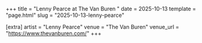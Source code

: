 +++
title = "Lenny Pearce at The Van Buren "
date = 2025-10-13
template = "page.html"
slug = "2025-10-13-lenny-pearce"

[extra]
artist = "Lenny Pearce"
venue = "The Van Buren"
venue_url = "https://www.thevanburen.com/"
+++
